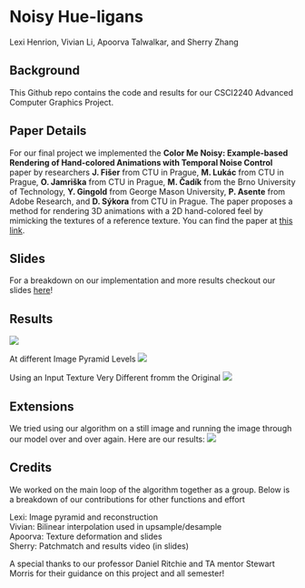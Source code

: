 # Noisy Hue-ligans
Lexi Henrion, Vivian Li, Apoorva Talwalkar, and Sherry Zhang

## Background
This Github repo contains the code and results for our CSCI2240 Advanced Computer Graphics Project.

## Paper Details
For our final project we implemented the **Color Me Noisy: Example-based Rendering of Hand-colored Animations with Temporal Noise Control** paper by researchers **J. Fišer** from CTU in Prague, **M. Lukác** from CTU in Prague, **O. Jamriška** from CTU in Prague, **M. Čadík** from the Brno University of Technology, **Y. Gingold** from George Mason University, **P. Asente** from Adobe Research, and **D. Sýkora** from CTU in Prague. The paper proposes a method for rendering 3D animations with a 2D hand-colored feel by mimicking the textures of a reference texture. You can find the paper at [this link](https://dcgi.fel.cvut.cz/home/sykorad/cmn.html).

## Slides
For a breakdown on our implementation and more results checkout our slides [here](https://docs.google.com/presentation/d/1H5HIQYvSIxh_ptMewWtXSpEcxy8iWtKoKZzU519LR2s/edit?usp=sharing)!

## Results
![](/results_gifs/bird_input_output.gif)

At different Image Pyramid Levels
![](/results_gifs/witch_levels.gif)

Using an Input Texture Very Different fromm the Original
![](/results_gifs/texture_diff.gif)

## Extensions
We tried using our algorithm on a still image and running the image through our model over and over again. Here are our results:
![](/results_gifs/eye.gif)

## Credits
We worked on the main loop of the algorithm together as a group. Below is a breakdown of our contributions for other functions and effort  

Lexi: Image pyramid and reconstruction  
Vivian: Bilinear interpolation used in upsample/desample  
Apoorva: Texture deformation and slides  
Sherry: Patchmatch and results video (in slides)  

A special thanks to our professor Daniel Ritchie and TA mentor Stewart Morris for their guidance on this project and all semester!
